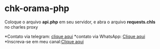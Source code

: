# chk-orama-php
Coloque o arquivo **api.php** em seu servidor, e abra o arquivo **requests.chls** no charles proxy

*Contato via telegram: [clique aqui](https://t.me/pugno_fc)
*contato via WhatsApp: [Clique aqui](https://api.whatsapp.com/send?phone=5561996037036)
*Inscreva-se em meu canal:[Clique aqui](https://www.youtube.com/c/Pugno0)
